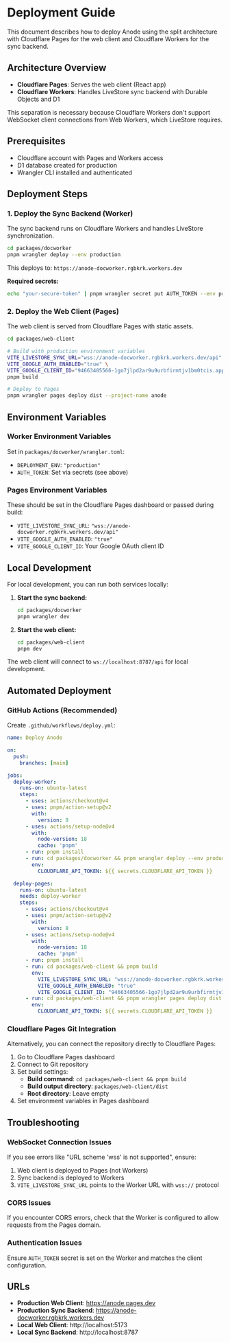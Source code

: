 # Deployment Guide

This document describes how to deploy Anode using the split architecture with Cloudflare Pages for the web client and Cloudflare Workers for the sync backend.

## Architecture Overview

- **Cloudflare Pages**: Serves the web client (React app)
- **Cloudflare Workers**: Handles LiveStore sync backend with Durable Objects and D1

This separation is necessary because Cloudflare Workers don't support WebSocket client connections from Web Workers, which LiveStore requires.

## Prerequisites

- Cloudflare account with Pages and Workers access
- D1 database created for production
- Wrangler CLI installed and authenticated

## Deployment Steps

### 1. Deploy the Sync Backend (Worker)

The sync backend runs on Cloudflare Workers and handles LiveStore synchronization.

```bash
cd packages/docworker
pnpm wrangler deploy --env production
```

This deploys to: `https://anode-docworker.rgbkrk.workers.dev`

**Required secrets:**
```bash
echo "your-secure-token" | pnpm wrangler secret put AUTH_TOKEN --env production
```

### 2. Deploy the Web Client (Pages)

The web client is served from Cloudflare Pages with static assets.

```bash
cd packages/web-client

# Build with production environment variables
VITE_LIVESTORE_SYNC_URL="wss://anode-docworker.rgbkrk.workers.dev/api" \
VITE_GOOGLE_AUTH_ENABLED="true" \
VITE_GOOGLE_CLIENT_ID="94663405566-1go7jlpd2ar9u9urbfirmtjv1bm0tcis.apps.googleusercontent.com" \
pnpm build

# Deploy to Pages
pnpm wrangler pages deploy dist --project-name anode
```

## Environment Variables

### Worker Environment Variables

Set in `packages/docworker/wrangler.toml`:

- `DEPLOYMENT_ENV`: `"production"`
- `AUTH_TOKEN`: Set via secrets (see above)

### Pages Environment Variables

These should be set in the Cloudflare Pages dashboard or passed during build:

- `VITE_LIVESTORE_SYNC_URL`: `"wss://anode-docworker.rgbkrk.workers.dev/api"`
- `VITE_GOOGLE_AUTH_ENABLED`: `"true"`
- `VITE_GOOGLE_CLIENT_ID`: Your Google OAuth client ID

## Local Development

For local development, you can run both services locally:

1. **Start the sync backend:**
   ```bash
   cd packages/docworker
   pnpm wrangler dev
   ```

2. **Start the web client:**
   ```bash
   cd packages/web-client
   pnpm dev
   ```

The web client will connect to `ws://localhost:8787/api` for local development.

## Automated Deployment

### GitHub Actions (Recommended)

Create `.github/workflows/deploy.yml`:

```yaml
name: Deploy Anode

on:
  push:
    branches: [main]

jobs:
  deploy-worker:
    runs-on: ubuntu-latest
    steps:
      - uses: actions/checkout@v4
      - uses: pnpm/action-setup@v2
        with:
          version: 8
      - uses: actions/setup-node@v4
        with:
          node-version: 18
          cache: 'pnpm'
      - run: pnpm install
      - run: cd packages/docworker && pnpm wrangler deploy --env production
        env:
          CLOUDFLARE_API_TOKEN: ${{ secrets.CLOUDFLARE_API_TOKEN }}

  deploy-pages:
    runs-on: ubuntu-latest
    needs: deploy-worker
    steps:
      - uses: actions/checkout@v4
      - uses: pnpm/action-setup@v2
        with:
          version: 8
      - uses: actions/setup-node@v4
        with:
          node-version: 18
          cache: 'pnpm'
      - run: pnpm install
      - run: cd packages/web-client && pnpm build
        env:
          VITE_LIVESTORE_SYNC_URL: "wss://anode-docworker.rgbkrk.workers.dev/api"
          VITE_GOOGLE_AUTH_ENABLED: "true"
          VITE_GOOGLE_CLIENT_ID: "94663405566-1go7jlpd2ar9u9urbfirmtjv1bm0tcis.apps.googleusercontent.com"
      - run: cd packages/web-client && pnpm wrangler pages deploy dist --project-name anode
        env:
          CLOUDFLARE_API_TOKEN: ${{ secrets.CLOUDFLARE_API_TOKEN }}
```

### Cloudflare Pages Git Integration

Alternatively, you can connect the repository directly to Cloudflare Pages:

1. Go to Cloudflare Pages dashboard
2. Connect to Git repository
3. Set build settings:
   - **Build command**: `cd packages/web-client && pnpm build`
   - **Build output directory**: `packages/web-client/dist`
   - **Root directory**: Leave empty
4. Set environment variables in Pages dashboard

## Troubleshooting

### WebSocket Connection Issues

If you see errors like "URL scheme 'wss' is not supported", ensure:

1. Web client is deployed to Pages (not Workers)
2. Sync backend is deployed to Workers
3. `VITE_LIVESTORE_SYNC_URL` points to the Worker URL with `wss://` protocol

### CORS Issues

If you encounter CORS errors, check that the Worker is configured to allow requests from the Pages domain.

### Authentication Issues

Ensure `AUTH_TOKEN` secret is set on the Worker and matches the client configuration.

## URLs

- **Production Web Client**: https://anode.pages.dev
- **Production Sync Backend**: https://anode-docworker.rgbkrk.workers.dev
- **Local Web Client**: http://localhost:5173
- **Local Sync Backend**: http://localhost:8787